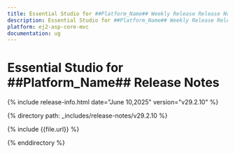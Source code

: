 ```yaml
---
title: Essential Studio for ##Platform_Name## Weekly Release Release Notes  
description: Essential Studio for ##Platform_Name## Weekly Release Release Notes  
platform: ej2-asp-core-mvc
documentation: ug
---
```


# Essential Studio for ##Platform_Name##  Release Notes  

{% include release-info.html date="June 10,2025"  version="v29.2.10" %} 

{% directory path: _includes/release-notes/v29.2.10 %}

{% include {{file.url}} %}

{% enddirectory %}